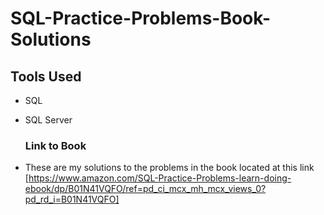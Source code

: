# SQL-Practice-Problems-Book-Solutions

## Tools Used

- SQL
- SQL Server

  ### Link to Book

- These are my solutions to the problems in the book located at this link [https://www.amazon.com/SQL-Practice-Problems-learn-doing-ebook/dp/B01N41VQFO/ref=pd_ci_mcx_mh_mcx_views_0?pd_rd_i=B01N41VQFO]
